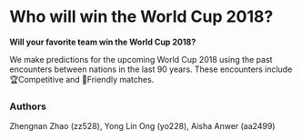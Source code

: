 # Who will win the World Cup 2018?

**Will your favorite team win the World Cup 2018?**

We make predictions for the upcoming World Cup 2018 using the past encounters between nations in the last 90 years. These encounters include 🏆Competitive and 🤝Friendly matches.

### Authors

Zhengnan Zhao (zz528), Yong Lin Ong (yo228), Aisha Anwer (aa2499)